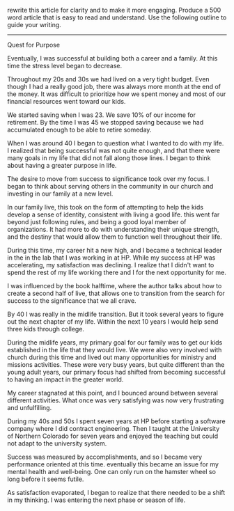rewrite this article for clarity and to make it more engaging. Produce a 500 word article that is easy to read and understand. Use the following outline to guide your writing.

---


Quest for Purpose

Eventually, I was successful at building both a career and a family. At this time the stress level began to decrease.

Throughout my 20s and 30s we had lived on a very tight budget. Even though I had a really good job, there was always more month at the end of the money. It was difficult to prioritize how we spent money and most of our financial resources went toward our kids.

We started saving when I was 23. We save 10% of our income for retirement. By the time I was 45 we stopped saving because we had accumulated enough to be able to retire someday.

When I was around 40 I began to question what I wanted to do with my life. I realized that being successful was not quite enough, and that there were many goals in my life that did not fall along those lines. I began to think about having a greater purpose in life.

The desire to move from success to significance took over my focus.
I began to think about serving others in the community in our church and investing in our family at a new level.

In our family live, this took on the form of attempting to help the kids develop a sense of identity, consistent with living a good life. this went far beyond just following rules, and being a good loyal member of organizations. It had more to do with understanding their unique strength, and the destiny that would allow them to function well throughout their life.

During this time, my career hit a new high, and I became a technical leader in the in the lab that I was working in at HP. While my success at HP was accelerating, my satisfaction was declining. I realize that I didn't want to spend the rest of my life working there and I for the next opportunity for me.

I was influenced by the book halftime, where the author talks about how to create a second half of live, that allows one to transition from the search for success to the significance that we all crave.  

By 40 I was really in the midlife transition. But it took several years to figure out the next chapter of my life. Within the next 10 years I would help send three kids through college.

During the midlife years, my primary goal for our family was to get our kids established in the life that they would live. We were also very involved with church during this time and lived out many opportunities for ministry and missions activities. These were very busy years, but quite different than the young adult years, our primary focus had shifted from becoming successful to having an impact in the greater world.

My career stagnated at this point, and I bounced around between several different activities.  What once was very satisfying was now very frustrating and unfulfilling. 

During my 40s and 50s I spent seven years at HP before starting a software company where I did contract engineering. Then I taught at the University of Northern Colorado for seven years and enjoyed the teaching but could not adapt to the university system.

Success was measured by accomplishments, and so I became very performance oriented at this time. eventually this became an issue for my mental health and well-being. One can only run on the hamster wheel so long before it seems futile.

As satisfaction evaporated, I began to realize that there needed to be a shift in my thinking. I was entering the next phase or season of life.
